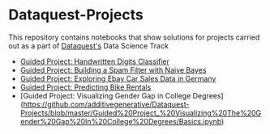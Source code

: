 # Dataquest-Projects
This repository contains notebooks that show solutions for projects carried out as a part of [Dataquest's](https://www.dataquest.io/) Data Science Track
- [Guided Project: Handwritten Digits Classifier](https://github.com/additivegenerative/Dataquest-Projects/blob/master/Guided%20Project_%20Building%20A%20Handwritten%20Digits%20Classifier/Basics.ipynb)
- [Guided Project: Building a Spam Filter with Naive Bayes](https://github.com/additivegenerative/Dataquest-Projects/blob/master/Guided%20Project_%20Building%20a%20Spam%20Filter%20with%20Naive%20Bayes/Basics.ipynb)
- [Guided Project: Exploring Ebay Car Sales Data in Germany](https://github.com/additivegenerative/Dataquest-Projects/blob/master/Guided%20Project_%20Exploring%20Ebay%20Car%20Sales%20Data/Basics.ipynb)
- [Guided Project: Predicting Bike Rentals](https://github.com/additivegenerative/Dataquest-Projects/blob/master/Guided%20Project_%20Predicting%20Bike%20Rentals/Basics.ipynb)
- [Guided Project: Visualizing Gender Gap in College Degrees] (https://github.com/additivegenerative/Dataquest-Projects/blob/master/Guided%20Project_%20Visualizing%20The%20Gender%20Gap%20In%20College%20Degrees/Basics.ipynb)
